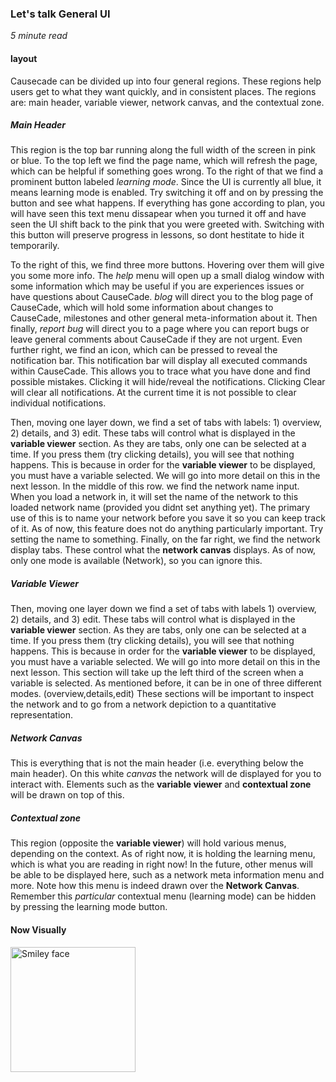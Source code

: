 ### Let's talk General UI
*5 minute read*
#### layout
Causecade can be divided up into four general regions. 
These regions help users get to what they want quickly, and in consistent places.
The regions are: main header, variable viewer, network canvas, and the contextual zone.

##### Main Header
This region is the top bar running along the full width of the screen in pink or blue. 
To the top left we find the page name, which will refresh the page, which can be helpful if something goes wrong. To the right of that we find a prominent button labeled *learning mode*. Since the UI is currently all blue, it means learning mode is enabled. Try switching it off and on by pressing the button and see what happens. If everything has gone according to plan, you will have seen this text menu dissapear when you turned it off and have seen the UI shift back to the pink that you were greeted with. Switching with this button will preserve progress in lessons, so dont hestitate to hide it temporarily.

To the right of this, we find three more buttons. Hovering over them will give you some more info. The *help* menu will open up a small dialog window with some information which may be useful if you are experiences issues or have questions about CauseCade. *blog* will direct you to the blog page of CauseCade, which will hold some information about changes to CauseCade, milestones and other general meta-information about it. Then finally, *report bug* will direct you to a page where you can report bugs or leave general comments about CauseCade if they are not urgent.
Even further right, we find an icon, which can be pressed to reveal the notification bar. This notification bar will display all executed commands within CauseCade. This allows you to trace what you have done and find possible mistakes. Clicking it will hide/reveal the notifications. Clicking Clear will clear all notifications. At the current time it is not possible to clear individual notifications.

Then, moving one layer down, we find a set of tabs with labels: 1) overview, 2) details, and 3) edit. These tabs will control what is displayed in the **variable viewer** section. As they are tabs, only one can be selected at a time. If you press them (try clicking details), you will see that nothing happens. This is because in order for the **variable viewer** to be displayed, you must have a variable selected. We will go into more detail on this in the next lesson. 
In the middle of this row. we find the network name input. When you load a network in, it will set the name of the network to this loaded network name (provided you didnt set anything yet). The primary use of this is to name your network before you save it so you can keep track of it. As of now, this feature does not do anything particularly important. Try setting the name to something.
Finally, on the far right, we find the network display tabs. These control what the **network canvas** displays. As of now, only one mode is available (Network), so you can ignore this.

##### Variable Viewer

Then, moving one layer down we find a set of tabs with labels 1) overview, 2) details, and 3) edit. These tabs will control what is displayed in the **variable viewer** section. As they are tabs, only one can be selected at a time. If you press them (try clicking details), you will see that nothing happens. This is because in order for the **variable viewer** to be displayed, you must have a variable selected. We will go into more detail on this in the next lesson. 
This section will take up the left third of the screen when a variable is selected. As mentioned before, it can be in one of three different modes. (overview,details,edit) These sections will be important to inspect the network and to go from a network depiction to a quantitative representation.

##### Network Canvas

This is everything that is not the main header (i.e. everything below the main header). On this white *canvas* the network will de displayed for you to interact with. Elements such as the **variable viewer** and **contextual zone** will be drawn on top of this. 

##### Contextual zone

This region (opposite the **variable viewer**) will hold various menus, depending on the context. As of right now, it is holding the learning menu, which is what you are reading in right now! In the future, other menus will be able to be displayed here, such as a network meta information menu and more. Note how this menu is indeed drawn over the **Network Canvas**. Remember this *particular* contextual menu (learning mode) can be hidden by pressing the learning mode button.

#### Now Visually

<img src="https://static.planetminecraft.com/files/resource_media/screenshot/1529/colourtv9142868.jpg" alt="Smiley face" height="200" width="200">
